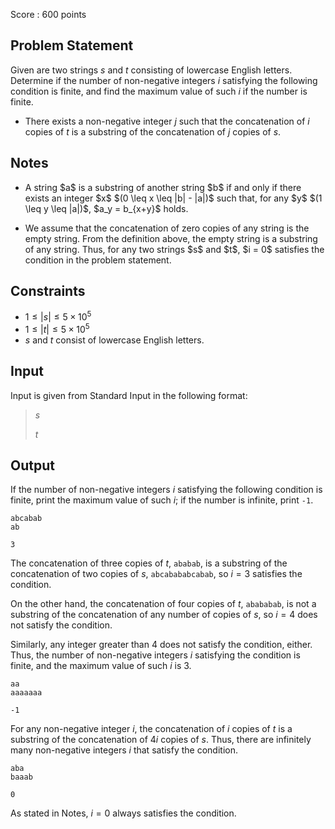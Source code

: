 Score : $600$ points

## Problem Statement

Given are two strings $s$ and $t$ consisting of lowercase English letters. Determine if the number of non-negative integers $i$ satisfying the following condition is finite, and find the maximum value of such $i$ if the number is finite.

- There exists a non-negative integer $j$ such that the concatenation of $i$ copies of $t$ is a substring of the concatenation of $j$ copies of $s$.

## Notes

- <p>A string $a$ is a substring of another string $b$ if and only if there exists an integer $x$ $(0 \leq x \leq |b| - |a|)$ such that, for any $y$ $(1 \leq y \leq |a|)$, $a_y = b_{x+y}$ holds.</p>
- <p>We assume that the concatenation of zero copies of any string is the empty string. From the definition above, the empty string is a substring of any string. Thus, for any two strings $s$ and $t$, $i = 0$ satisfies the condition in the problem statement.</p>

## Constraints

- $1 \leq |s| \leq 5 \times 10^5$
- $1 \leq |t| \leq 5 \times 10^5$
- $s$ and $t$ consist of lowercase English letters.

## Input

Input is given from Standard Input in the following format:

> $s$
> 
> $t$

## Output

If the number of non-negative integers $i$ satisfying the following condition is finite, print the maximum value of such $i$; if the number is infinite, print `-1`.

```input1
abcabab
ab
```

```output1
3
```

The concatenation of three copies of $t$, `ababab`, is a substring of the concatenation of two copies of $s$, `abcabababcabab`, so $i = 3$ satisfies the condition.

On the other hand, the concatenation of four copies of $t$, `abababab`, is not a substring of the concatenation of any number of copies of $s$, so $i = 4$ does not satisfy the condition.

Similarly, any integer greater than $4$ does not satisfy the condition, either. Thus, the number of non-negative integers $i$ satisfying the condition is finite, and the maximum value of such $i$ is $3$.

```input2
aa
aaaaaaa
```

```output2
-1
```

For any non-negative integer $i$, the concatenation of $i$ copies of $t$ is a substring of the concatenation of $4i$ copies of $s$. Thus, there are infinitely many non-negative integers $i$ that satisfy the condition.

```input3
aba
baaab
```

```output3
0
```

As stated in Notes, $i = 0$ always satisfies the condition.